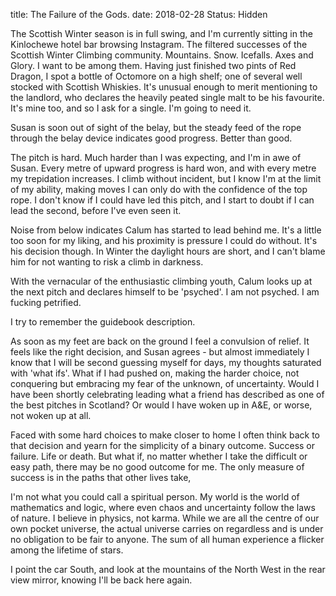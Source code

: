 title: The Failure of the Gods.
date: 2018-02-28
Status: Hidden

The Scottish Winter season is in full swing, and I'm currently sitting in the Kinlochewe hotel bar browsing Instagram.
The filtered successes of the Scottish Winter Climbing community. Mountains. Snow. Icefalls. Axes and Glory. I want to be among them. Having just finished
two pints of Red Dragon, I spot a bottle of Octomore on a high shelf; one of several well stocked with Scottish
Whiskies. It's unusual enough to merit mentioning to the landlord, who declares the heavily peated single malt to be his favourite. It's mine too,
and so I ask for a single. I'm going to need it.

Susan is soon out of sight of the belay, but the steady feed of the rope through the belay device indicates good
progress. Better than good. 

The pitch is hard. Much harder than I was expecting, and I'm in awe of Susan. Every metre of upward progress is hard
won, and with every metre my trepidation increases. I climb without incident, but I know I'm at the limit of my ability,
making moves I can only do with the confidence of the top rope.  I don't know if I could have led this pitch, and I
start to doubt if I can lead the second, before I've even seen it.

Noise from below indicates Calum has started to lead behind me. It's a little too soon for my liking, and his proximity
is pressure I could do without. It's his decision though. In Winter the daylight hours are short, and I can't blame him
for not wanting to risk a climb in darkness.

With the vernacular of the enthusiastic climbing youth, Calum looks up at the next pitch and declares himself to be
'psyched'. I am not psyched. I am fucking petrified.

I try to remember the guidebook description. 

As soon as my feet are back on the ground I feel a convulsion of relief. It feels like the right decision, and Susan agrees - 
but almost immediately I know that I will be second guessing myself for days, my thoughts saturated with 'what ifs'. What if I had pushed on, making the harder choice, 
not conquering but embracing my fear of the unknown, of uncertainty. Would I have been shortly celebrating
leading what a friend has described as one of the best pitches in Scotland? Or would I have woken up in A&E, or worse, not woken up at all.

Faced with some hard choices to make closer to home I often think back to that decision and yearn for the simplicity of a binary outcome. 
Success or failure. Life or death. But what if, no matter whether I take the
difficult or easy path, there may be no good outcome for me. The only measure of success is in the paths that other
lives take,

I'm not what you could call a spiritual person. My world is the world of mathematics and logic, where even chaos
 and uncertainty follow the laws of nature. I believe in physics, not karma. While
we are all the centre of our own pocket universe, the actual universe carries on regardless and is under no obligation to
be fair to anyone. The sum of all human experience a flicker among the lifetime of stars.



I point the car South, and look at the mountains of the North West in the rear view mirror, knowing I'll be back here again.
